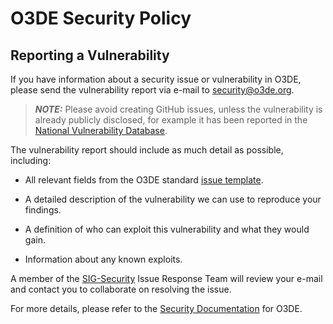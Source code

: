 # O3DE Security Policy

## Reporting a Vulnerability
If you have information about a security issue or vulnerability in O3DE, please send the vulnerability report via e-mail to [security@o3de.org](mailto:security@o3de.org). 

> **_NOTE:_**  Please avoid creating GitHub issues, unless the vulnerability is already publicly disclosed, for example it has been reported in the [National Vulnerability Database](https://nvd.nist.gov/). 

The vulnerability report should include as much detail as possible, including:

- All relevant fields from the O3DE standard [issue template](https://github.com/o3de/o3de/blob/development/.github/ISSUE_TEMPLATE/bug_template.md).

- A detailed description of the vulnerability we can use to reproduce your findings.

- A definition of who can exploit this vulnerability and what they would gain.

- Information about any known exploits.

A member of the [SIG-Security](https://github.com/o3de/sig-security/) Issue Response Team will review your e-mail and contact you to collaborate on resolving the issue.

For more details, please refer to the [Security Documentation](https://www.o3de.org/docs/contributing/security) for O3DE.
